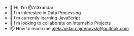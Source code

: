 - 👋 Hi, I’m @A13xandar
- 👀 I’m interested in Data Processing 
- 🌱 I’m currently learning JavaScript 
- 💞️ I’m looking to collaborate on Internship Projects
- 📫 How to reach me aleksandar.najdenovski@outlook.com

<!---
A13xandar/A13xandar is a ✨ special ✨ repository because its `README.md` (this file) appears on your GitHub profile.
You can click the Preview link to take a look at your changes.
--->
